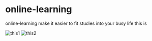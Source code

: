# online-learning
online-learning make it easier to fit studies into your busy life
this is 


![this1](https://user-images.githubusercontent.com/81027586/206892765-f8c7da73-3f0f-44b8-827d-19b6809b4d06.png)
![this2](https://user-images.githubusercontent.com/81027586/206892770-b1f3c5d5-2a37-4a7a-867a-53538b478957.png)
